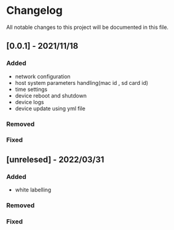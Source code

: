 # Changelog

All notable changes to this project will be documented in this file.

## [0.0.1] - 2021/11/18

### Added 
- network configuration
- host system parameters handling(mac id , sd card id)
- time settings
- device reboot and shutdown
- device logs
- device update using yml file

### Removed

### Fixed


## [unrelesed] - 2022/03/31

### Added 
- white labelling

### Removed

### Fixed
